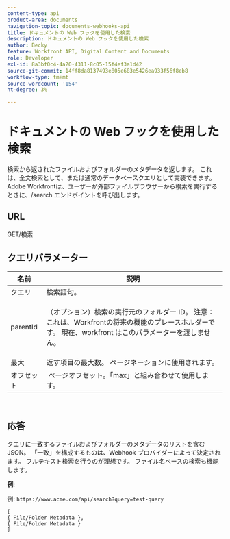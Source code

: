 ```yaml
---
content-type: api
product-area: documents
navigation-topic: documents-webhooks-api
title: ドキュメントの Web フックを使用した検索
description: ドキュメントの Web フックを使用した検索
author: Becky
feature: Workfront API, Digital Content and Documents
role: Developer
exl-id: 8a3bf0c4-4a20-4311-8c05-15f4ef3a1d42
source-git-commit: 14ff8da8137493e805e683e5426ea933f56f8eb8
workflow-type: tm+mt
source-wordcount: '154'
ht-degree: 3%

---
```


# ドキュメントの Web フックを使用した検索

検索から返されたファイルおよびフォルダーのメタデータを返します。 これは、全文検索として、または通常のデータベースクエリとして実装できます。 Adobe Workfrontは、ユーザーが外部ファイルブラウザーから検索を実行するときに、/search エンドポイントを呼び出します。

## URL

GET/検索

## クエリパラメーター

<table style="table-layout:auto"> 
 <col> 
 <col> 
 <thead> 
  <tr> 
   <th>名前 </th> 
   <th>説明</th> 
  </tr> 
 </thead> 
 <tbody> 
  <tr> 
   <td>クエリ</td> 
   <td>検索語句。</td> 
  </tr> 
  <tr> 
   <td>parentId</td> 
   <td> <p>（オプション）検索の実行元のフォルダー ID。 注意：これは、Workfrontの将来の機能のプレースホルダーです。 現在、workfront はこのパラメーターを渡しません。 </p> </td> 
  </tr> 
  <tr> 
   <td>最大</td> 
   <td>返す項目の最大数。 ページネーションに使用されます。</td> 
  </tr> 
  <tr> 
   <td>オフセット</td> 
   <td> ページオフセット。「max」と組み合わせて使用します。</td> 
  </tr> 
 </tbody> 
</table>

 

## 応答

クエリに一致するファイルおよびフォルダーのメタデータのリストを含む JSON。 「一致」を構成するものは、Webhook プロバイダーによって決定されます。 フルテキスト検索を行うのが理想です。 ファイル名ベースの検索も機能します。

**例:**

例:  `https://www.acme.com/api/search?query=test-query`

```
[ 
{ File/Folder Metadata },
{ File/Folder Metadata } 
]
```

